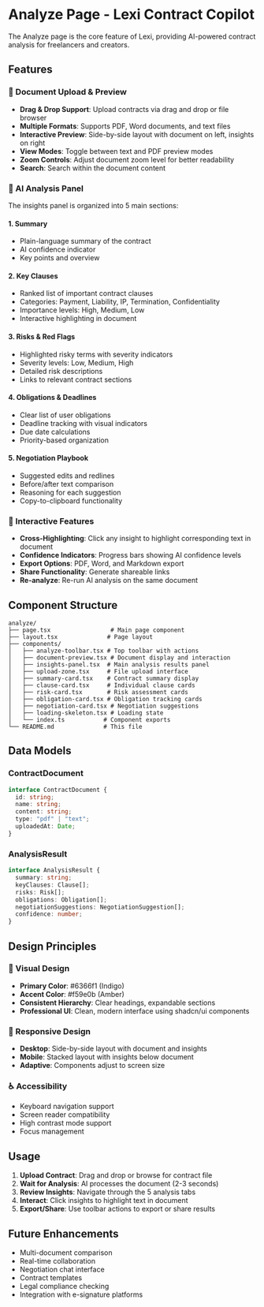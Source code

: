 # Analyze Page - Lexi Contract Copilot

The Analyze page is the core feature of Lexi, providing AI-powered contract analysis for freelancers and creators.

## Features

### 📄 Document Upload & Preview

- **Drag & Drop Support**: Upload contracts via drag and drop or file browser
- **Multiple Formats**: Supports PDF, Word documents, and text files
- **Interactive Preview**: Side-by-side layout with document on left, insights on right
- **View Modes**: Toggle between text and PDF preview modes
- **Zoom Controls**: Adjust document zoom level for better readability
- **Search**: Search within the document content

### 🤖 AI Analysis Panel

The insights panel is organized into 5 main sections:

#### 1. Summary

- Plain-language summary of the contract
- AI confidence indicator
- Key points and overview

#### 2. Key Clauses

- Ranked list of important contract clauses
- Categories: Payment, Liability, IP, Termination, Confidentiality
- Importance levels: High, Medium, Low
- Interactive highlighting in document

#### 3. Risks & Red Flags

- Highlighted risky terms with severity indicators
- Severity levels: Low, Medium, High
- Detailed risk descriptions
- Links to relevant contract sections

#### 4. Obligations & Deadlines

- Clear list of user obligations
- Deadline tracking with visual indicators
- Due date calculations
- Priority-based organization

#### 5. Negotiation Playbook

- Suggested edits and redlines
- Before/after text comparison
- Reasoning for each suggestion
- Copy-to-clipboard functionality

### 🎯 Interactive Features

- **Cross-Highlighting**: Click any insight to highlight corresponding text in document
- **Confidence Indicators**: Progress bars showing AI confidence levels
- **Export Options**: PDF, Word, and Markdown export
- **Share Functionality**: Generate shareable links
- **Re-analyze**: Re-run AI analysis on the same document

## Component Structure

```
analyze/
├── page.tsx                 # Main page component
├── layout.tsx              # Page layout
├── components/
│   ├── analyze-toolbar.tsx # Top toolbar with actions
│   ├── document-preview.tsx # Document display and interaction
│   ├── insights-panel.tsx  # Main analysis results panel
│   ├── upload-zone.tsx     # File upload interface
│   ├── summary-card.tsx    # Contract summary display
│   ├── clause-card.tsx     # Individual clause cards
│   ├── risk-card.tsx       # Risk assessment cards
│   ├── obligation-card.tsx # Obligation tracking cards
│   ├── negotiation-card.tsx # Negotiation suggestions
│   ├── loading-skeleton.tsx # Loading state
│   └── index.ts           # Component exports
└── README.md              # This file
```

## Data Models

### ContractDocument

```typescript
interface ContractDocument {
  id: string;
  name: string;
  content: string;
  type: "pdf" | "text";
  uploadedAt: Date;
}
```

### AnalysisResult

```typescript
interface AnalysisResult {
  summary: string;
  keyClauses: Clause[];
  risks: Risk[];
  obligations: Obligation[];
  negotiationSuggestions: NegotiationSuggestion[];
  confidence: number;
}
```

## Design Principles

### 🎨 Visual Design

- **Primary Color**: #6366f1 (Indigo)
- **Accent Color**: #f59e0b (Amber)
- **Consistent Hierarchy**: Clear headings, expandable sections
- **Professional UI**: Clean, modern interface using shadcn/ui components

### 📱 Responsive Design

- **Desktop**: Side-by-side layout with document and insights
- **Mobile**: Stacked layout with insights below document
- **Adaptive**: Components adjust to screen size

### ♿ Accessibility

- Keyboard navigation support
- Screen reader compatibility
- High contrast mode support
- Focus management

## Usage

1. **Upload Contract**: Drag and drop or browse for contract file
2. **Wait for Analysis**: AI processes the document (2-3 seconds)
3. **Review Insights**: Navigate through the 5 analysis tabs
4. **Interact**: Click insights to highlight text in document
5. **Export/Share**: Use toolbar actions to export or share results

## Future Enhancements

- Multi-document comparison
- Real-time collaboration
- Negotiation chat interface
- Contract templates
- Legal compliance checking
- Integration with e-signature platforms
